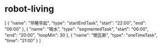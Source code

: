 # robot-living

[
{
"name": "早睡早起",
"type": "startEndTask",
"start": "22:00",
"end": "06:00"
},
{
"name": "喝水",
"type": "segmentedTask",
"start": "06:00",
"end": "20:00",
"loopMin": 30
},
{
"name": "關瓦斯",
"type": "oneTimeTask",
"time": "21:00"
}
]